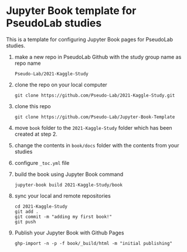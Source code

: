 # Jupyter Book template for PseudoLab studies

This is a template for configuring Jupyter Book pages for PseudoLab studies. 

1. make a new repo in PseudoLab Github with the study group name as repo name

   ```
   Pseudo-Lab/2021-Kaggle-Study
   ```

2. clone the repo on your local computer

   ```
   git clone https://github.com/Pseudo-Lab/2021-Kaggle-Study.git
   ```

3. clone this repo

   ```
   git clone https://github.com/Pseudo-Lab/Jupyter-Book-Template
   ```

4. move `book` folder to the `2021-Kaggle-Study` folder which has been created at step 2. 

5. change the contents in `book/docs` folder with the contents from your studies

6. configure `_toc.yml` file

7. build the book using Jupyter Book command

   ```
   jupyter-book build 2021-Kaggle-Study/book
   ```

8. sync your local and remote repositories

   ```
   cd 2021-Kaggle-Study
   git add .
   git commit -m "adding my first book!"
   git push
   ```

9. Publish your Jupyter Book with Github Pages

   ```
   ghp-import -n -p -f book/_build/html -m "initial publishing"
   ```

   

   
